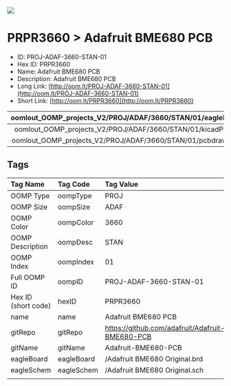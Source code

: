 


  
![][im]
# PRPR3660 > Adafruit BME680 PCB

- ID: PROJ-ADAF-3660-STAN-01
- Hex ID: PRPR3660
- Name: Adafruit BME680 PCB
- Description: Adafruit BME680 PCB
- Long Link: [http://oom.lt/PROJ-ADAF-3660-STAN-01](http://oom.lt/PROJ-ADAF-3660-STAN-01)
- Short Link: [http://oom.lt/PRPR3660](http://oom.lt/PRPR3660)
  

|oomlout_OOMP_projects_V2/PROJ/ADAF/3660/STAN/01/eagleImage.png|oomlout_OOMP_projects_V2/PROJ/ADAF/3660/STAN/01/eagleSchemImage.png|oomlout_OOMP_projects_V2/PROJ/ADAF/3660/STAN/01/kicadPcb3dFront.png|oomlout_OOMP_projects_V2/PROJ/ADAF/3660/STAN/01/kicadPcb3dBack.png|
| :---: | :---: | :---: | :---: |
|oomlout_OOMP_projects_V2/PROJ/ADAF/3660/STAN/01/kicadPcb3d.png|oomlout_OOMP_projects_V2/PROJ/ADAF/3660/STAN/01/bomBack.png|oomlout_OOMP_projects_V2/PROJ/ADAF/3660/STAN/01/bomFront.png|oomlout_OOMP_projects_V2/PROJ/ADAF/3660/STAN/01/pcbdraw.svg|
|oomlout_OOMP_projects_V2/PROJ/ADAF/3660/STAN/01/pcbdrawBack.svg||||

## Tags
  

|Tag Name|Tag Code|Tag Value|
| :--- | :--- | :--- |
|OOMP Type|oompType|PROJ|
|OOMP Size|oompSize|ADAF|
|OOMP Color|oompColor|3660|
|OOMP Description|oompDesc|STAN|
|OOMP Index|oompIndex|01|
|Full OOMP ID|oompID|PROJ-ADAF-3660-STAN-01|
|Hex ID (short code)|hexID|PRPR3660|
|name|name|Adafruit BME680 PCB|
|gitRepo|gitRepo|https://github.com/adafruit/Adafruit-BME680-PCB|
|gitName|gitName|Adafruit-BME680-PCB|
|eagleBoard|eagleBoard|/Adafruit BME680 Original.brd|
|eagleSchem|eagleSchem|/Adafruit BME680 Original.sch|
||||



[im]: PROJ/ADAF/3660/STAN/01/kicadPcb3d_450.png
